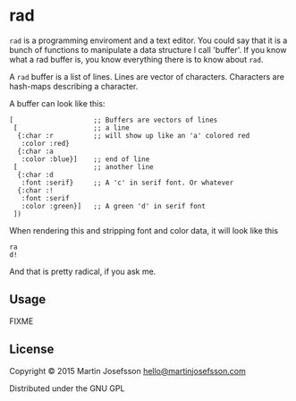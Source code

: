 # rad

`rad` is a programming enviroment and a text editor. You could say that it is
a bunch of functions to manipulate a data structure I call 'buffer'.
If you know what a rad buffer is, you know everything there is to know about `rad`.

A `rad` buffer is a list of lines.
Lines are vector of characters.
Characters are hash-maps describing a character.

A buffer can look like this:

```
[                    ;; Buffers are vectors of lines
 [                   ;; a line
  {:char :r          ;; will show up like an 'a' colored red
   :color :red}
  {:char :a
   :color :blue}]    ;; end of line
 [                   ;; another line
  {:char :d
   :font :serif}     ;; A 'c' in serif font. Or whatever
  {:char :!
   :font :serif
   :color :green}]   ;; A green 'd' in serif font
 ])
```
When rendering this and stripping font and color data, it will look like this
```
ra
d!
```
And that is pretty radical, if you ask me.

## Usage

FIXME

## License

Copyright © 2015 Martin Josefsson <hello@martinjosefsson.com>

Distributed under the GNU GPL
